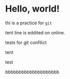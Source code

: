 # Hello, world!
thi is a practice for `git`

tent line is eddited on online.

tests for git confilict

tent 

test

bbbbbbbbbbbbbbbbbbbb
